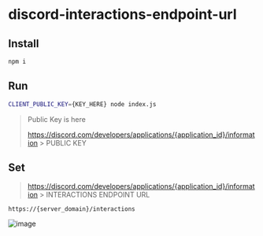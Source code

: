 # discord-interactions-endpoint-url

## Install

```bash
npm i
```

## Run

```bash
CLIENT_PUBLIC_KEY={KEY_HERE} node index.js
```

> Public Key is here
> 
> https://discord.com/developers/applications/{application_id}/information > PUBLIC KEY

## Set

> https://discord.com/developers/applications/{application_id}/information > INTERACTIONS ENDPOINT URL

`https://{server_domain}/interactions`

![image](https://i.imgur.com/2k2W2Sa.png)
